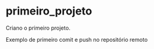 # primeiro_projeto
Criano o primeiro projeto.


Exemplo de primeiro comit e push no repositório remoto
